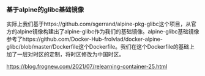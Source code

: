 ### 基于alpine的glibc基础镜像

实际上我们基于https://github.com/sgerrand/alpine-pkg-glibc这个项目，从官方的alpine镜像构建出了alpine-glibc作为我们的基础镜像。alpine-glibc基础镜像参考了https://github.com/Docker-Hub-frolvlad/docker-alpine-glibc/blob/master/Dockerfile这个Dockerfile。我们在这个Dockerfile的基础上加了一层对时区的定制，将时区修改为中国时区。

https://blog.frognew.com/2021/07/relearning-container-25.html